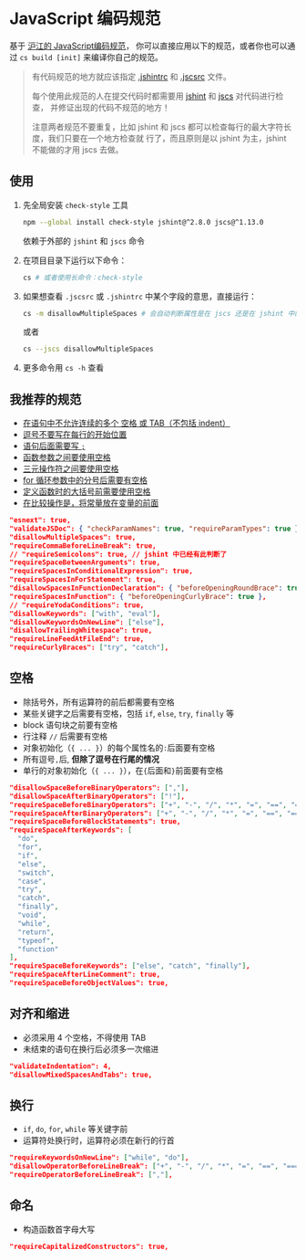 # JavaScript 编码规范

基于 [沪江的 JavaScript编码规范](http://ue.hujiang.com/u/dayu826/article/5366ebbe384a291427bb2c4e)，
你可以直接应用以下的规范，或者你也可以通过 `cs build [init]` 来编译你自己的规范。

> 有代码规范的地方就应该指定 [.jshintrc][jshint_options] 和 [.jscsrc][jscs_rules] 文件。
>
> 每个使用此规范的人在提交代码时都需要用 [jshint][jshint] 和 [jscs][jscs] 对代码进行检查，
> 并修证出现的代码不规范的地方！
>
> 注意两者规范不要重复，比如 jshint 和 jscs 都可以检查每行的最大字符长度，我们只要在一个地方检查就
> 行了，而且原则是以 jshint 为主，jshint 不能做的才用 jscs 去做。
>

## 使用

1. 先全局安装 `check-style` 工具

    ```bash
    npm --global install check-style jshint@^2.8.0 jscs@^1.13.0
    ```

    依赖于外部的 `jshint` 和 `jscs` 命令

2. 在项目目录下运行以下命令：

    ```bash
    cs # 或者使用长命令：check-style
    ```

3. 如果想查看 `.jscsrc` 或 `.jshintrc` 中某个字段的意思，直接运行：

    ```bash
    cs -m disallowMultipleSpaces # 会自动判断属性是在 jscs 还是在 jshint 中的
    ```

    或者

    ```bash
    cs --jscs disallowMultipleSpaces
    ```

4. 更多命令用 `cs -h` 查看


## 我推荐的规范

- [在语句中不允许连续的多个 空格 或 TAB（不包括 indent）](http://jscs.info/rule/disallowMultipleSpaces)
- [逗号不要写在每行的开始位置](http://jscs.info/rule/requireCommaBeforeLineBreak)
- [语句后面需要写 `;`](http://jscs.info/rule/requireSemicolons)
- [函数参数之间要使用空格](http://jscs.info/rule/requireSpaceBetweenArguments)
- [三元操作符之间要使用空格](http://jscs.info/rule/requireSpacesInConditionalExpression)
- [for 循环参数中的分号后需要有空格](http://jscs.info/rule/requireSpacesInForStatement)
- [定义函数时的大括号前需要使用空格](http://jscs.info/rule/requireSpacesInFunction)
- [在比较操作是，将常量放在变量的前面](http://jscs.info/rule/requireYodaConditions)

```json
"esnext": true,
"validateJSDoc": { "checkParamNames": true, "requireParamTypes": true },
"disallowMultipleSpaces": true,
"requireCommaBeforeLineBreak": true,
// "requireSemicolons": true, // jshint 中已经有此判断了
"requireSpaceBetweenArguments": true,
"requireSpacesInConditionalExpression": true,
"requireSpacesInForStatement": true,
"disallowSpacesInFunctionDeclaration": { "beforeOpeningRoundBrace": true },
"requireSpacesInFunction": { "beforeOpeningCurlyBrace": true },
// "requireYodaConditions": true,
"disallowKeywords": ["with", "eval"],
"disallowKeywordsOnNewLine": ["else"],
"disallowTrailingWhitespace": true,
"requireLineFeedAtFileEnd": true,
"requireCurlyBraces": ["try", "catch"],
```

## 空格

- 除括号外，所有运算符的前后都需要有空格
- 某些关键字之后需要有空格，包括 `if`, `else`, `try`, `finally` 等
- block 语句块之前要有空格
- 行注释 `//` 后需要有空格
- 对象初始化（`{ ... }`）的每个属性名的`:`后面要有空格
- 所有逗号`,`后, __但除了逗号在行尾的情况__
- 单行的对象初始化（`{ ... }`），在`{`后面和`}`前面要有空格

```json
"disallowSpaceBeforeBinaryOperators": [","],
"disallowSpaceAfterBinaryOperators": ["!"],
"requireSpaceBeforeBinaryOperators": ["+", "-", "/", "*", "=", "==", "===", "!=", "!==", ">", ">=", "<", "<="],
"requireSpaceAfterBinaryOperators": ["+", "-", "/", "*", "=", "==", "===", "!=", "!==", ">", ">=", "<", "<="],
"requireSpaceBeforeBlockStatements": true,
"requireSpaceAfterKeywords": [
  "do",
  "for",
  "if",
  "else",
  "switch",
  "case",
  "try",
  "catch",
  "finally",
  "void",
  "while",
  "return",
  "typeof",
  "function"
],
"requireSpaceBeforeKeywords": ["else", "catch", "finally"],
"requireSpaceAfterLineComment": true,
"requireSpaceBeforeObjectValues": true,
```

## 对齐和缩进

- 必须采用 4 个空格，不得使用 TAB
- 未结束的语句在换行后必须多一次缩进

```json
"validateIndentation": 4,
"disallowMixedSpacesAndTabs": true,
```

## 换行

- `if`, `do`, `for`, `while` 等关键字前
- 运算符处换行时，运算符必须在新行的行首


```json
"requireKeywordsOnNewLine": ["while", "do"],
"disallowOperatorBeforeLineBreak": ["+", "-", "/", "*", "=", "==", "===", "!=", "!==", ">", ">=", "<", "<="],
"requireOperatorBeforeLineBreak": [","],
```


## 命名

- 构造函数首字母大写

```json
"requireCapitalizedConstructors": true,
```


[jshint]: http://jshint.com/
[jshint_options]: http://jshint.com/docs/options/
[jscs]: http://jscs.info/
[jscs_rules]: http://jscs.info/rules.html
[bad_line_break]: http://stackoverflow.com/questions/15140740/explanation-of-jshints-bad-line-breaking-before-error
